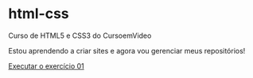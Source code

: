 # html-css
 Curso de HTML5 e CSS3 do CursoemVideo

Estou aprendendo a criar sites e agora vou gerenciar meus repositórios!

<a href="https://clayver11.github.io/html-css/exercicios/ex001/index.html"> Executar o exercício 01 